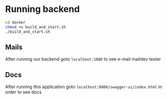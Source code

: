 # Running backend

```bash
cd docker
chmod +x build_and_start.sh
./build_and_start.sh
```

## Mails
After running our backend goto ``localhost:1080`` to see e-mail maildev tester
## Docs
After running this application goto `localhost:8080/swagger-ui/index.html` in order to see docs
